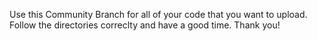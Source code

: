 Use this Community Branch for all of your code that you want to upload.
Follow the directories correclty and have a good time.
Thank you!
